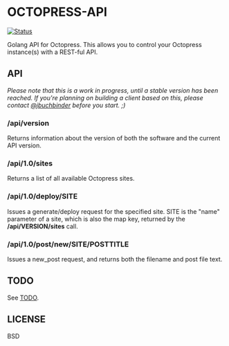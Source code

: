 # OCTOPRESS-API

[![Status](https://secure.travis-ci.org/jbuchbinder/octopress-api.png)](http://travis-ci.org/jbuchbinder/octopress-api)

Golang API for Octopress. This allows you to control your Octopress instance(s)
with a REST-ful API.

## API

*Please note that this is a work in progress, until a stable version has been reached.
If you're planning on building a client based on this, please contact 
[@jbuchbinder](https://twitter.com/jbuchbinder) before you start. ;)*

### /api/version

Returns information about the version of both the software and the current API version.

### /api/1.0/sites

Returns a list of all available Octopress sites.

### /api/1.0/deploy/SITE

Issues a generate/deploy request for the specified site. SITE is the "name" parameter
of a site, which is also the map key, returned by the **/api/VERSION/sites** call.

### /api/1.0/post/new/SITE/POSTTITLE

Issues a new_post request, and returns both the filename and post file text.

## TODO

See [TODO](https://github.com/jbuchbinder/octopress-api/blob/master/TODO.md).

## LICENSE

BSD

